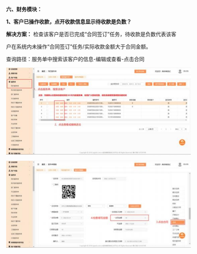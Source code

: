 ﻿
<a name="bookmark1"></a>**六、财务模块：**

**1、客户已操作收款，点开收款信息显示待收款是负数？**

**解决方案：**  检查该客户是否已完成“合同签订”任务，待收款是负数代表该客

户在系统内未操作“合同签订”任务/实际收款金额大于合同金额。

查询路径：服务单中搜索该客户的信息-编辑或查看-点击合同


![](Aspose.Words.b68367b0-589b-40fd-8910-d88c2839953f.001.jpeg)

![](Aspose.Words.b68367b0-589b-40fd-8910-d88c2839953f.002.jpeg)

